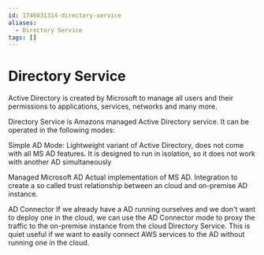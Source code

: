 ```yaml
---
id: 1746031314-directory-service
aliases:
  - Directory Service
tags: []
---
```


# Directory Service

Active Directory is created by Microsoft to manage all users and their permissions to applications, services, networks and many more.

Directory Service is Amazons managed Active Directory service. It can be operated in the following modes:

Simple AD Mode:
Lightweight variant of Active Directory, does not come with all MS AD features. It is designed to run in isolation, so it does not work with another AD simultaneously 


Managed Microsoft AD
Actual implementation of MS AD. Integration to create a so called trust relationship between an cloud and on-premise AD instance.

AD Connector
If we already have a AD running ourselves and we don't want to deploy one in the cloud, we can use the AD Connector mode to proxy the traffic to the on-premise instance from the cloud Directory Service. This is quiet useful if we want to easily connect AWS services to the AD without running one in the cloud.

